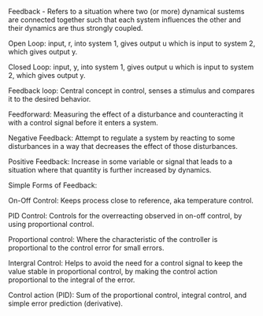 Feedback - Refers to a situation where two (or more) dynamical sustems are connected together such that each system influences the other and their dynamics are thus strongly coupled.

Open Loop: input, r, into system 1, gives output u which is input to system 2, which gives output y.

Closed Loop: input, y, into system 1, gives output u which is input to system 2, which gives output y.

Feedback loop: Central concept in control, senses  a stimulus and compares it to the desired behavior.

Feedforward: Measuring the effect of a disturbance and counteracting it with a control signal before it enters a system.

Negative Feedback: Attempt to regulate a system by reacting to some disturbances in a way that decreases the effect of those disturbances.

Positive Feedback: Increase in some variable or signal that leads to a situation where that quantity is further increased by dynamics.

Simple Forms of Feedback:

On-Off Control: Keeps process close to reference, aka temperature control.

PID Control: Controls for the overreacting observed in on-off control, by using proportional control.

Proportional control: Where the characteristic of the controller is proportional to the control error for small errors.

Intergral Control: Helps to avoid the need for a control signal to keep the value stable in proportional control, by making the control action proportional to the integral of the error. 

Control action (PID): Sum of the proportional control, integral control, and simple error prediction (derivative).
